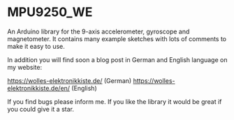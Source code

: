 # MPU9250_WE
An Arduino library for the 9-axis accelerometer, gyroscope and magnetometer. It contains many example sketches with lots of comments to make it easy to use. 

In addition you will find soon a blog post in German and English language on my website:

https://wolles-elektronikkiste.de/       (German)
https://wolles-elektronikkiste.de/en/    (English) 

If you find bugs please inform me. If you like the library it would be great if you could give it a star. 
